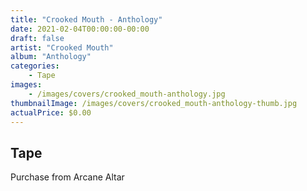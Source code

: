 ```yaml
---
title: "Crooked Mouth - Anthology"
date: 2021-02-04T00:00:00-00:00
draft: false
artist: "Crooked Mouth"
album: "Anthology"
categories:
    - Tape
images:
    - /images/covers/crooked_mouth-anthology.jpg
thumbnailImage: /images/covers/crooked_mouth-anthology-thumb.jpg
actualPrice: $0.00
---
```


## Tape
Purchase from Arcane Altar
